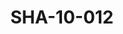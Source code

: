 ---
pid: SHA-10-012
title: SHA-10-012
language: en
collection: Sharhabil Ahmed
original_label: 
rights: Sharhabil Ahmed
location_of_original: Sharhabil Ahmed
photographer_or_studio: 
scanned_from: photograph 10.2 by 15.2
_date: '09/08/1980'
location: Khartoum, Afra Center
description: Nasir al Din Shulgami Sharhabil Ahmed and Muhammad 'Afifi
additional_notes: 
permission_display: 'yes'
on_server: 'no'
on_website: 'no'
permalink: /photopages/en/SHA-10-012.html
layout: photo-page
---